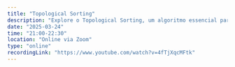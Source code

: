 ```yaml
---
title: "Topological Sorting"
description: "Explore o Topological Sorting, um algoritmo essencial para ordenar grafos direcionados acíclicos (DAGs). Compreenda seus fundamentos e aprenda a aplicá-lo para organizar dados e resolver problemas de dependência de forma eficiente."
date: "2025-03-24"
time: "21:00-22:30"
location: "Online via Zoom"
type: "online"
recordingLink: "https://www.youtube.com/watch?v=4fTjXqcMFtk"
---
```


